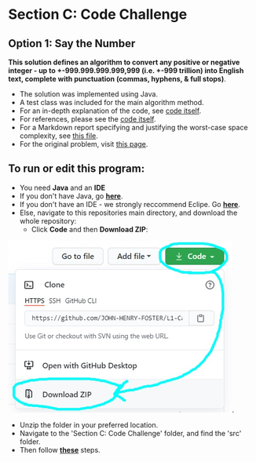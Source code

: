 <h1>Section C: Code Challenge</h1>

## Option 1: Say the Number

**This solution defines an algorithm to convert any positive or negative integer - up to +-999.999.999.999,999 (i.e. +-999 trillion) into English text, complete with punctuation (commas, hyphens, & full stops)**.

* The solution was implemented using Java.
* A test class was included for the main algorithm method.
* For an in-depth explanation of the code, see [code itself](https://github.com/J-E-Foster/Hyperiondev-Take-Home-Test/blob/master/Section%20C:%20Code%20Challenge/src/numberSayer/NumberSayer.java).
* For references, please see the [code itself](https://github.com/J-E-Foster/Hyperiondev-Take-Home-Test/blob/master/Section%20C:%20Code%20Challenge/src/numberSayer/NumberSayer.java).
* For a Markdown report specifying and justifying the worst-case space complexity, see [this file](REPORT.md).
* For the original problem, visit [this page]().

## To run or edit this program:

* You need **Java** and an **IDE**
* If you don't have Java, go [**here**](JAVAINSTALL.md#how-to-install-java).
* If you don't have an IDE - we strongly reccommend Eclipe. Go [**here**](JAVAINSTALL.md#how-to-install-eclipse).
* Else, navigate to this repositories main directory, and download the whole repository: 
  * Click **Code** and then **Download ZIP**:

![](Github-images/0.jpg).
	
* Unzip the folder in your preferred location.
* Navigate to the 'Section C: Code Challenge' folder, and find the 'src' folder.
* Then follow [**these**](JAVAINSTALL.md#how-to-run-a-program-via-eclipse) steps.
